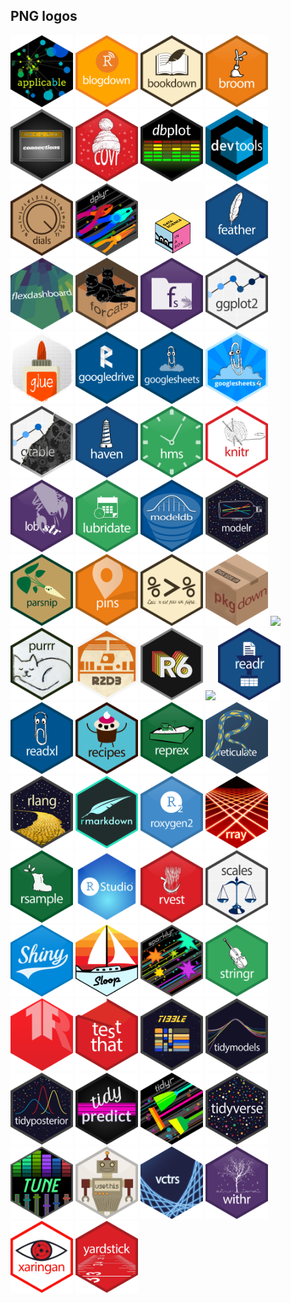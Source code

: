 
## PNG logos

<a href="applicable.png"><img src="applicable.png" width="100"></a>
<a href="blogdown.png"><img src="blogdown.png" width="100"></a>
<a href="bookdown.png"><img src="bookdown.png" width="100"></a>
<a href="broom.png"><img src="broom.png" width="100"></a>
<a href="connections.png"><img src="connections.png" width="100"></a>
<a href="covr.png"><img src="covr.png" width="100"></a>
<a href="dbplot.png"><img src="dbplot.png" width="100"></a>
<a href="devtools.png"><img src="devtools.png" width="100"></a>
<a href="dials.png"><img src="dials.png" width="100"></a>
<a href="dplyr.png"><img src="dplyr.png" width="100"></a>
<a href="dsbox.png"><img src="dsbox.png" width="100"></a>
<a href="feather.png"><img src="feather.png" width="100"></a>
<a href="flexdashboard.png"><img src="flexdashboard.png" width="100"></a>
<a href="forcats.png"><img src="forcats.png" width="100"></a>
<a href="fs.png"><img src="fs.png" width="100"></a>
<a href="ggplot2.png"><img src="ggplot2.png" width="100"></a>
<a href="glue.png"><img src="glue.png" width="100"></a>
<a href="googledrive.png"><img src="googledrive.png" width="100"></a>
<a href="googlesheets.png"><img src="googlesheets.png" width="100"></a>
<a href="googlesheets4.png"><img src="googlesheets4.png" width="100"></a>
<a href="gtable.png"><img src="gtable.png" width="100"></a>
<a href="haven.png"><img src="haven.png" width="100"></a>
<a href="hms.png"><img src="hms.png" width="100"></a>
<a href="knitr.png"><img src="knitr.png" width="100"></a>
<a href="lobstr.png"><img src="lobstr.png" width="100"></a>
<a href="lubridate.png"><img src="lubridate.png" width="100"></a>
<a href="modeldb.png"><img src="modeldb.png" width="100"></a>
<a href="modelr.png"><img src="modelr.png" width="100"></a>
<a href="parsnip.png"><img src="parsnip.png" width="100"></a>
<a href="pins.png"><img src="pins.png" width="100"></a>
<a href="pipe.png"><img src="pipe.png" width="100"></a>
<a href="pkgdown.png"><img src="pkgdown.png" width="100"></a>
<a href="plumber-female.png"><img src="plumber-female.png" width="100"></a>
<a href="purrr.png"><img src="purrr.png" width="100"></a>
<a href="r2d3.png"><img src="r2d3.png" width="100"></a>
<a href="R6.png"><img src="R6.png" width="100"></a>
<a href="ragg.png"><img src="ragg.png" width="100"></a>
<a href="readr.png"><img src="readr.png" width="100"></a>
<a href="readxl.png"><img src="readxl.png" width="100"></a>
<a href="recipes.png"><img src="recipes.png" width="100"></a>
<a href="reprex.png"><img src="reprex.png" width="100"></a>
<a href="reticulate.png"><img src="reticulate.png" width="100"></a>
<a href="rlang.png"><img src="rlang.png" width="100"></a>
<a href="rmarkdown.png"><img src="rmarkdown.png" width="100"></a>
<a href="roxygen2.png"><img src="roxygen2.png" width="100"></a>
<a href="rray.png"><img src="rray.png" width="100"></a>
<a href="rsample.png"><img src="rsample.png" width="100"></a>
<a href="RStudio.png"><img src="RStudio.png" width="100"></a>
<a href="rvest.png"><img src="rvest.png" width="100"></a>
<a href="scales.png"><img src="scales.png" width="100"></a>
<a href="shiny.png"><img src="shiny.png" width="100"></a>
<a href="sloop.png"><img src="sloop.png" width="100"></a>
<a href="sparklyr.png"><img src="sparklyr.png" width="100"></a>
<a href="stringr.png"><img src="stringr.png" width="100"></a>
<a href="tensorflow.png"><img src="tensorflow.png" width="100"></a>
<a href="testthat.png"><img src="testthat.png" width="100"></a>
<a href="tibble.png"><img src="tibble.png" width="100"></a>
<a href="tidymodels.png"><img src="tidymodels.png" width="100"></a>
<a href="tidyposterior.png"><img src="tidyposterior.png" width="100"></a>
<a href="tidypredict.png"><img src="tidypredict.png" width="100"></a>
<a href="tidyr.png"><img src="tidyr.png" width="100"></a>
<a href="tidyverse.png"><img src="tidyverse.png" width="100"></a>
<a href="tune.png"><img src="tune.png" width="100"></a>
<a href="usethis.png"><img src="usethis.png" width="100"></a>
<a href="vctrs.png"><img src="vctrs.png" width="100"></a>
<a href="withr.png"><img src="withr.png" width="100"></a>
<a href="xaringan.png"><img src="xaringan.png" width="100"></a>
<a href="yardstick.png"><img src="yardstick.png" width="100"></a>
